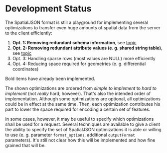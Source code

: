 # Development Status

The SpatialJSON format is still a playground for implementing several optimizations to transfer even huge amounts of spatial data from the server to the client efficiently:

1.  **Opt. 1: Removing redundant schema information**, see [topic](schema.md)
2.  **Opt. 2: Removing redundant attribute values (e. g. shared string table)**, see [topic](attributes.md)
3.  Opt. 3: Handling sparse rows (most values are NULL) more efficiently
4.  Opt. 4: Reducing space required for geometries (e. g. differential coordinates)

Bold items have already been implemented.

The shown optimizations are ordered from *simple to implement* to *hard to implement* (not *really* hard, however). That's also the intended order of implementation. Although some optimizations are optional, all optimizations could be in effect at the same time. Then, each optimization contributes his part to lower the space required for encoding a certain set of features.

In some cases, however, it may be useful to specify which optimizations shall be used for a request. Several techniques are available to give a client the ability to specify the set of SpatialJSON optimizations it is able or willing to use (e. g. parameter `format_options`, additional `outputFormat` parameters). It's still not clear how this will be implemented and how fine grained that will be.
